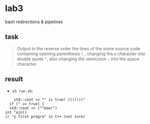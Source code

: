 # lab3
bash redirections & pipelines

## task
> Output in the reverse order the lines of the some source code containing opening parenthesis `(` , changing the `m` character into double quote `"`, also changing the semicolon `;` into the space character.

## result
* `sh run.sh`:
```
  	std::cout << "" is true! ())))))" 
  if (" == true) {
  std::cout << (""eow!") 
int "ain()
// "y first progra" in C++ (not sure)
```